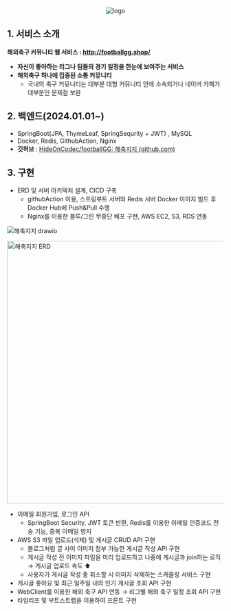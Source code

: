 <div align="center">
  
  ![logo](https://github.com/user-attachments/assets/f375018d-5ea9-41cf-a980-3bee3154cf27)
</div>

## 1. 서비스 소개

**해외축구 커뮤니티 웹 서비스 : http://footballgg.shop/**

- **자신이 좋아하는 리그나 팀들의 경기 일정을 한눈에 보여주는 서비스**
- **해외축구 하나에 집중된 소통 커뮤니티**
    - 국내의 축구 커뮤니티는 대부분 대형 커뮤니티 안에 소속되거나 네이버 카페가 대부분인 문제점 보완
      
## 2. **백엔드(2024.01.01~)**

- SpringBoot(JPA, ThymeLeaf, SpringSequrity + JWT) , MySQL
- Docker, Redis, GithubAction, Nginx
- **깃허브** : [HideOnCodec/footballGG: 해축지지 (github.com)](https://github.com/HideOnCodec/footballGG)

## 3. 구현

- ERD 및 서버 아키텍처 설계, CICD 구축
    - githubAction 이용, 스프링부트 서버와 Redis 서버 Docker 이미지 빌드 후 Docker Hub에 Push&Pull 수행
    - Nginx를 이용한 블루/그린 무중단 배포 구현, AWS EC2, S3, RDS 연동

![해축지지 drawio](https://github.com/user-attachments/assets/14446428-bc43-44e8-b5c6-ab2d4dc7be96)


<img width="609" alt="해축지지 ERD" src="https://github.com/user-attachments/assets/31cea22e-bdd4-4e18-8892-0f8e3ede96f7">


- 이메일 회원가입, 로그인 API
    - SpringBoot Security, JWT 토큰 반환, Redis를 이용한 이메일 인증코드 전송 기능, 중복 이메일 방지
- AWS S3 파일 업로드(삭제) 및 게시글 CRUD API 구현
    - 블로그처럼 글 사이 이미지 첨부 가능한 게시글 작성 API 구현
    - 게시글 작성 전 이미지 파일을 미리 업로드하고 나중에 게시글과 join하는 로직 → 게시글 업로드 속도 ⬆️
    - 사용자가 게시글 작성 중 취소할 시 이미지 삭제하는 스케줄링 서비스 구현
- 게시글 좋아요 및 최근 일주일 내의 인기 게시글 조회 API 구현
- WebClient를 이용한 해외 축구 API 연동 → 리그별 해외 축구 일정 조회 API 구현
- 타임리프 및 부트스트랩을 이용하여 프론트 구현
